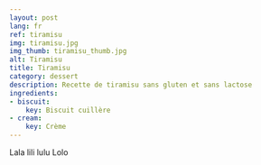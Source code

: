 ```yaml
---
layout: post
lang: fr
ref: tiramisu
img: tiramisu.jpg
img_thumb: tiramisu_thumb.jpg
alt: Tiramisu
title: Tiramisu
category: dessert
description: Recette de tiramisu sans gluten et sans lactose
ingredients:
- biscuit:
    key: Biscuit cuillère
- cream:
    key: Crème
---
```

Lala lili lulu
Lolo
